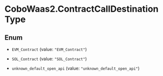 # CoboWaas2.ContractCallDestinationType

## Enum


* `EVM_Contract` (value: `"EVM_Contract"`)

* `SOL_Contract` (value: `"SOL_Contract"`)

* `unknown_default_open_api` (value: `"unknown_default_open_api"`)


